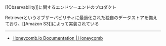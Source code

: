 [[Observability]]に関するエンドツーエンドのプロダクト

Retrieverというオブザーバビリティに最適化された独自のデータストアを備えており、[[Amazon S3]]によって実装されている



---

- [Honeycomb.io Documentation | Honeycomb](https://docs.honeycomb.io/)
